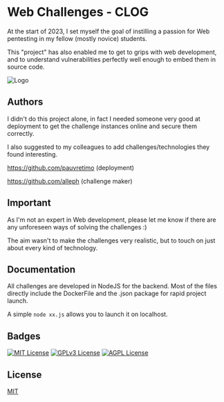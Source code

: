 
#  Web Challenges - CLOG

At the start of 2023, I set myself the goal of instilling a passion for Web pentesting in my fellow (mostly novice) students.

This "project" has also enabled me to get to grips with web development, and to understand vulnerabilities perfectly well enough to embed them in source code. 





![Logo](https://i.guim.co.uk/img/static/sys-images/Guardian/Pix/pictures/2014/6/25/1403703365419/ad90ddbe-eac4-4021-9b6c-be40824248f3-2060x1236.jpeg?width=465&dpr=1&s=none)


## Authors

I didn't do this project alone, in fact I needed someone very good at deployment to get the challenge instances online and secure them correctly.

I also suggested to my colleagues to add challenges/technologies they found interesting.

https://github.com/pauvretimo (deployment)

https://github.com/alleph (challenge maker)

## Important

As I'm not an expert in Web development, please let me know if there are any unforeseen ways of solving the challenges :)

The aim wasn't to make the challenges very realistic, but to touch on just about every kind of technology.


## Documentation

All challenges are developed in NodeJS for the backend. 
Most of the files directly include the DockerFile and the .json package for rapid project launch.

A simple `node xx.js` allows you to launch it on localhost.


## Badges

[![MIT License](https://img.shields.io/badge/License-MIT-green.svg)](https://choosealicense.com/licenses/mit/)
[![GPLv3 License](https://img.shields.io/badge/License-GPL%20v3-yellow.svg)](https://opensource.org/licenses/)
[![AGPL License](https://img.shields.io/badge/license-AGPL-blue.svg)](http://www.gnu.org/licenses/agpl-3.0)


## License

[MIT](https://choosealicense.com/licenses/mit/)

